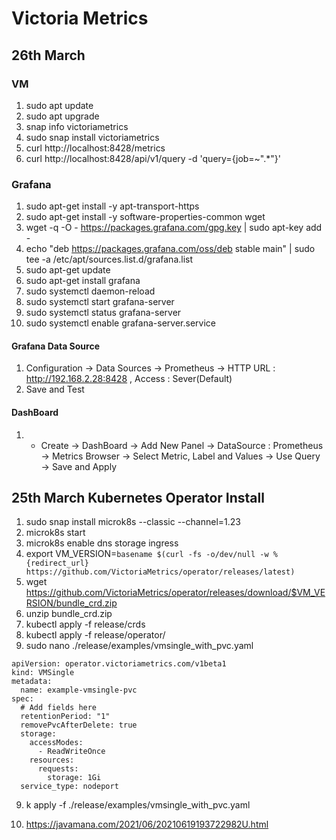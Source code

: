 # Victoria Metrics

## 26th March

### VM
1. sudo apt update
2. sudo apt upgrade
3. snap info victoriametrics
4. sudo snap install victoriametrics
5. curl http://localhost:8428/metrics
6. curl http://localhost:8428/api/v1/query -d 'query={job=~".*"}'

### Grafana

1. sudo apt-get install -y apt-transport-https
2. sudo apt-get install -y software-properties-common wget
3. wget -q -O - https://packages.grafana.com/gpg.key | sudo apt-key add -
4. echo "deb https://packages.grafana.com/oss/deb stable main" | sudo tee -a /etc/apt/sources.list.d/grafana.list
5. sudo apt-get update
6. sudo apt-get install grafana
7. sudo systemctl daemon-reload
8. sudo systemctl start grafana-server
9. sudo systemctl status grafana-server
10. sudo systemctl enable grafana-server.service

#### Grafana Data Source

1. Configuration -> Data Sources -> Prometheus -> HTTP URL :  http://192.168.2.28:8428 , Access : Sever(Default)
2. Save and Test

#### DashBoard

1. + Create -> DashBoard -> Add New Panel -> DataSource : Prometheus -> Metrics Browser -> Select Metric, Label and Values -> Use Query -> Save and Apply 



## 25th March Kubernetes Operator Install

1. sudo snap install microk8s --classic --channel=1.23
2. microk8s start
3. microk8s enable dns storage ingress
4. export VM_VERSION=`basename $(curl -fs -o/dev/null -w %{redirect_url} https://github.com/VictoriaMetrics/operator/releases/latest)`
5. wget https://github.com/VictoriaMetrics/operator/releases/download/$VM_VERSION/bundle_crd.zip
6. unzip  bundle_crd.zip 
7. kubectl apply -f release/crds
8. kubectl apply -f release/operator/
9. sudo nano ./release/examples/vmsingle_with_pvc.yaml 
```
apiVersion: operator.victoriametrics.com/v1beta1
kind: VMSingle
metadata:
  name: example-vmsingle-pvc
spec:
  # Add fields here
  retentionPeriod: "1"
  removePvcAfterDelete: true
  storage:
    accessModes:
      - ReadWriteOnce
    resources:
      requests:
        storage: 1Gi
  service_type: nodeport
```
9. k apply -f ./release/examples/vmsingle_with_pvc.yaml

10. https://javamana.com/2021/06/20210619193722982U.html



